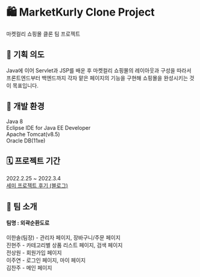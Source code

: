 # 🛍 MarketKurly Clone Project
마켓컬리 쇼핑몰 클론 팀 프로젝트

## 📢 기획 의도
Java에 이어 Servlet과 JSP를 배운 후 마켓컬리 쇼핑몰의 레이아웃과 구성을 따라서  
프론트엔드부터 백엔드까지 각자 맡은 페이지의 기능을 구현해 쇼핑몰을 완성시키는 것이 목표입니다.

## 🎨 개발 환경
Java 8  
Eclipse IDE for Java EE Developer  
Apache Tomcat(v8.5)  
Oracle DB(11xe)  

## 🗓 프로젝트 기간
2022.2.25 ~ 2022.3.4  
[세미 프로젝트 후기 (블로그)](https://realzzu.tistory.com/57?category=995877)

## 🤼‍ 팀 소개
#### 팀명 : 외곽순환도로

이한솔(팀장) - 관리자 페이지, 장바구니/주문 페이지  
진현주 - 카테고리별 상품 리스트 페이지, 검색 페이지   
전상원 - 회원가입 페이지  
이주연 - 로그인 페이지, 마이 페이지  
김찬주 - 메인 페이지  

<!-- ## ERD --!>  

<!-- ## View --!>
<!-- 페이지별 소개 --!>
